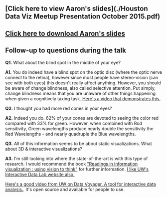 ## [Click here to view Aaron's slides](./Houston Data Viz Meetup Presentation October 2015.pdf)

## [Click here to download Aaron's slides](https://github.com/houstondatavis/meetup-october-2015/raw/master/Houston%20Data%20Viz%20Meetup%20Presentation%20October%202015.pdf)

## Follow-up to questions during the talk

**Q1.** What about the blind spot in the middle of your eye?

**A1.** You do indeed have a blind spot on the optic disc (where the optic nerve connect to the retina), however since most people have stereo-vision (can see with both eyes) this doesn't really affect anything. However, you should be aware of change blindness, also called selective attention. Put simply, change blindness means that you are unaware of other things happening when given a cognitively taxing task. [Here's a video that demonstrates this.](https://youtu.be/IGQmdoK_ZfY)

**Q2.** I thought you had more red cones in your eyes?

**A2.** Indeed you do. 62% of your cones are devoted to seeing the color red compared with 33% for green. However, when combined with Rod sensitivity, Green wavelengths produce nearly double the sensitivity the Red Wavelengths - and nearly quadruple the Blue wavelengths.

**Q3.** All of this information seems to be about static visualizations. What about 3D & interactive visualizations?

**A3.** I'm still looking into where the state-of-the-art is with this type of research. I would recommend the book ["Readings in information visualization : using vision to think"](http://www.amazon.com/Readings-Information-Visualization-Interactive-Technologies/dp/1558605339/) for further information. [I like UW's Interactive Data Lab website also.](http://idl.cs.washington.edu/) 

[Here's a good video from UW on Data Voyager. A tool for interactive data analysis.](https://vimeo.com/channels/uwdata). It's open source and available for people to use.
